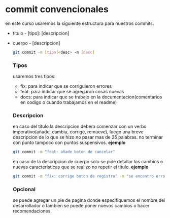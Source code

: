 # commit convencionales
en este curso usaremos la siguiente estructura para nuestros commits.
- titulo - [tipo]: [descripcion]
- cuerpo - [descripcion]
  ```bash 
  git commit -m [tipo]<desc> -m [desc]
  ```
  ### Tipos 
  usaremos tres tipos:
  - fix: para indicar que se corriguieron errores
  - feat: para indicar que se agregaron cosas nuevas
  - docs: para indicar que se trabajo en la documentacion(comentarios en codigo o cuando trabajamos en el readme)
  
  ### Descripcion
  en caso del titulo la descripcion debera comenzar con un verbo imperativo(añade, cambia, corrige, remueve), luego una breve descripcion de lo que se hizo no pasar mas de 25 palabras.
  no terminar con punto tampoco con puntos suspensivos.
  **ejemplo**
   ```bash 
  git commit -m "feat: añade boton de cancelar"
  ```
  en caso de la descripcion de cuerpo solo se pide detallar los cambios o nuevas caracteristicas que se realizo
  no repetir el titulo.
  **ejemplo**
  ```bash 
  git commit -m "fix: corrige boton de registro" -m "se encontro error en la paleta de colores de #776463 por lo que se actualiza al color correcto segun requerimiento de usuario #773593 "
  ```
  ### Opcional 
  se puede agregar un pie de pagina donde especifiquemos el nombre del desarrollador o tambien se puede poner nuevos cambios o hacer recomendaciones.